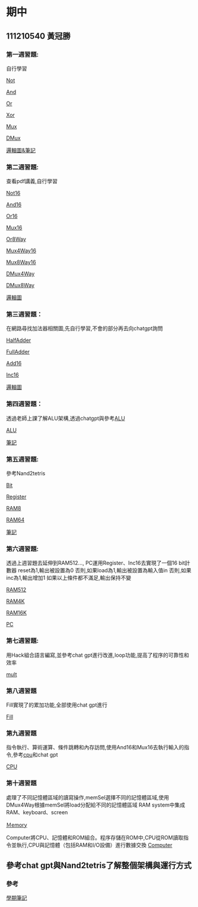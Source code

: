 # 期中
## 111210540 黃冠勝

### 第一週習題:
自行學習

[Not](https://github.com/shain120/_co/blob/master/01/Not.hdl)

[And](https://github.com/shain120/_co/blob/master/01/And.hdl)

[Or](https://github.com/shain120/_co/blob/master/01/And.hdl)

[Xor](https://github.com/shain120/_co/blob/master/01/And.hdl)

[Mux](https://github.com/shain120/_co/blob/master/01/Mux.hdl)

[DMux](https://github.com/shain120/_co/blob/master/01/Mux.hdl)

[邏輯圖&筆記](https://github.com/shain120/_co/blob/master/picture/Notes_240924_222321.pdf)

### 第二週習題:
查看pdf講義,自行學習

[Not16](https://github.com/shain120/_co/blob/master/01/Not16.hdl)

[And16](https://github.com/shain120/_co/blob/master/01/And16.hdl)

[Or16](https://github.com/shain120/_co/blob/master/01/Or16.hdl)

[Mux16](https://github.com/shain120/_co/blob/master/01/Mux16.hdl)

[Or8Way](https://github.com/shain120/_co/blob/master/01/Or8Way.hdl)

[Mux4Way16](https://github.com/shain120/_co/blob/master/01/Mux4Way16.hdl)

[Mux8Way16](https://github.com/shain120/_co/blob/master/01/Mux8Way16.hdl)

[DMux4Way](https://github.com/shain120/_co/blob/master/01/DMux4Way.hdl)

[DMux8Way](https://github.com/shain120/_co/blob/master/01/DMux8Way.hdl)

[邏輯圖](https://github.com/shain120/_co/blob/master/picture/Notes_241130.pdf)

### 第三週習題：
在網路尋找加法器相關圖,先自行學習,不會的部分再去向chatgpt詢問

[HalfAdder](https://github.com/shain120/_co/blob/master/02/HalfAdder.hdl)

[FullAdder](https://github.com/shain120/_co/blob/master/02/FullAdder.hdl)

[Add16](https://github.com/shain120/_co/blob/master/02/Add16.hdl)

[Inc16](https://github.com/shain120/_co/blob/master/02/Inc16.hdl)

[邏輯圖](https://github.com/shain120/_co/blob/master/picture/HW3.pdf)

### 第四週習題：
透過老師上課了解ALU架構,透過chatgpt與參考[ALU](https://people.duke.edu/~nts9/logicgates/ALU.hdl)

[ALU](https://github.com/shain120/_co/blob/master/02/ALU.hdl)

[筆記](https://github.com/shain120/_co/blob/master/picture/HW4.png)

### 第五週習題:

參考Nand2tetris

[Bit](https://github.com/shain120/_co/blob/master/03/a/Bit.hdl)

[Register](https://github.com/Jonathan-es/_co/blob/master/03/a/Register.hdl)

[RAM8](https://github.com/shain120/_co/blob/master/03/a/RAM8.hdl)

[RAM64](https://github.com/shain120/_co/blob/master/03/a/RAM64.hdl)

[筆記](https://github.com/shain120/_co/blob/master/picture/位元.pdf)

### 第六週習題:
透過上週習題去延伸到RAM512...,
PC運用Register、Inc16去實現了一個16 bit計數器
reset為1,輸出被設置為0
否則,如果load為1,輸出被設置為輸入值in
否則,如果inc為1,輸出增加1
如果以上條件都不滿足,輸出保持不變

[RAM512](https://github.com/shain120/_co/blob/master/03/b/RAM512.hdl)

[RAM4K](https://github.com/shain120/_co/blob/master/03/b/RAM4K.hdl)

[RAM16K](https://github.com/shain120/_co/blob/master/03/b/RAM16K.hdl)

[PC](https://github.com/shain120/_co/blob/master/03/a/PC.hdl)

### 第七週習題:
用Hack組合語言編寫,並參考chat gpt進行改進,loop功能,提高了程序的可靠性和效率

[mult](https://github.com/shain120/_co/blob/master/04/mult/mult.asm)

### 第八週習題
Fill實現了的累加功能,全部使用chat gpt進行

[Fill](https://github.com/shain120/_co/blob/master/04/fill/Fill.asm)

### 第九週習題
指令執行、算術運算、條件跳轉和內存訪問,使用And16和Mux16去執行輸入的指令,參考[cpu](https://people.duke.edu/~nts9/logicgates/CPU.hdl)和chat gpt

[CPU](https://github.com/shain120/_co/blob/master/05/CPU.hdl)

### 第十週習題
處理了不同記憶體區域的讀寫操作,memSel選擇不同的記憶體區域,使用DMux4Way根據memSel將load分配給不同的記憶體區域
RAM system中集成 RAM、keyboard、screen

[Ｍemory](https://github.com/shain120/_co/blob/master/05/Memory.hdl)

Computer將CPU、記憶體和ROM組合。程序存儲在ROM中,CPU從ROM讀取指令並執行,CPU與記憶體（包括RAM和I/O設備）進行數據交換
[Computer](https://github.com/shain120/_co/blob/master/05/Computer.hdl)

參考chat gpt與Nand2tetris了解整個架構與運行方式
-------------------------------------------------------------------------------------
### 參考
[學期筆記](https://github.com/shain120/_co/blob/master/picture/學期筆記.pdf)
